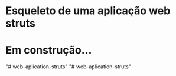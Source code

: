 # Esqueleto de uma aplicação web struts
# Em construção...
"# web-aplication-struts" 
"# web-aplication-struts" 
